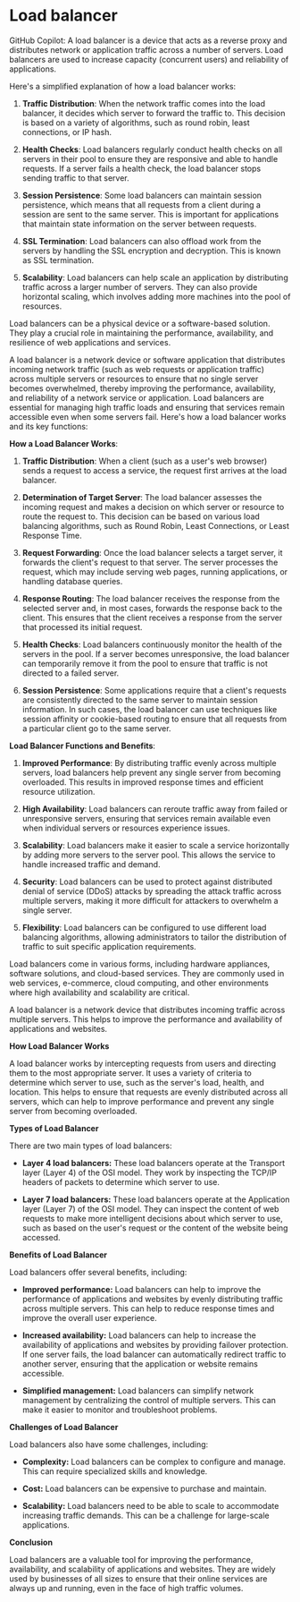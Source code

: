 # Load balancer

GitHub Copilot: A load balancer is a device that acts as a reverse proxy and distributes network or application traffic across a number of servers. Load balancers are used to increase capacity (concurrent users) and reliability of applications.

Here's a simplified explanation of how a load balancer works:

1. **Traffic Distribution**: When the network traffic comes into the load balancer, it decides which server to forward the traffic to. This decision is based on a variety of algorithms, such as round robin, least connections, or IP hash.

2. **Health Checks**: Load balancers regularly conduct health checks on all servers in their pool to ensure they are responsive and able to handle requests. If a server fails a health check, the load balancer stops sending traffic to that server.

3. **Session Persistence**: Some load balancers can maintain session persistence, which means that all requests from a client during a session are sent to the same server. This is important for applications that maintain state information on the server between requests.

4. **SSL Termination**: Load balancers can also offload work from the servers by handling the SSL encryption and decryption. This is known as SSL termination.

5. **Scalability**: Load balancers can help scale an application by distributing traffic across a larger number of servers. They can also provide horizontal scaling, which involves adding more machines into the pool of resources.

Load balancers can be a physical device or a software-based solution. They play a crucial role in maintaining the performance, availability, and resilience of web applications and services.

A load balancer is a network device or software application that distributes incoming network traffic (such as web requests or application traffic) across multiple servers or resources to ensure that no single server becomes overwhelmed, thereby improving the performance, availability, and reliability of a network service or application. Load balancers are essential for managing high traffic loads and ensuring that services remain accessible even when some servers fail. Here's how a load balancer works and its key functions:

**How a Load Balancer Works**:

1. **Traffic Distribution**: When a client (such as a user's web browser) sends a request to access a service, the request first arrives at the load balancer.

2. **Determination of Target Server**: The load balancer assesses the incoming request and makes a decision on which server or resource to route the request to. This decision can be based on various load balancing algorithms, such as Round Robin, Least Connections, or Least Response Time.

3. **Request Forwarding**: Once the load balancer selects a target server, it forwards the client's request to that server. The server processes the request, which may include serving web pages, running applications, or handling database queries.

4. **Response Routing**: The load balancer receives the response from the selected server and, in most cases, forwards the response back to the client. This ensures that the client receives a response from the server that processed its initial request.

5. **Health Checks**: Load balancers continuously monitor the health of the servers in the pool. If a server becomes unresponsive, the load balancer can temporarily remove it from the pool to ensure that traffic is not directed to a failed server.

6. **Session Persistence**: Some applications require that a client's requests are consistently directed to the same server to maintain session information. In such cases, the load balancer can use techniques like session affinity or cookie-based routing to ensure that all requests from a particular client go to the same server.

**Load Balancer Functions and Benefits**:

1. **Improved Performance**: By distributing traffic evenly across multiple servers, load balancers help prevent any single server from becoming overloaded. This results in improved response times and efficient resource utilization.

2. **High Availability**: Load balancers can reroute traffic away from failed or unresponsive servers, ensuring that services remain available even when individual servers or resources experience issues.

3. **Scalability**: Load balancers make it easier to scale a service horizontally by adding more servers to the server pool. This allows the service to handle increased traffic and demand.

4. **Security**: Load balancers can be used to protect against distributed denial of service (DDoS) attacks by spreading the attack traffic across multiple servers, making it more difficult for attackers to overwhelm a single server.

5. **Flexibility**: Load balancers can be configured to use different load balancing algorithms, allowing administrators to tailor the distribution of traffic to suit specific application requirements.

Load balancers come in various forms, including hardware appliances, software solutions, and cloud-based services. They are commonly used in web services, e-commerce, cloud computing, and other environments where high availability and scalability are critical.

A load balancer is a network device that distributes incoming traffic across multiple servers. This helps to improve the performance and availability of applications and websites.

**How Load Balancer Works**

A load balancer works by intercepting requests from users and directing them to the most appropriate server. It uses a variety of criteria to determine which server to use, such as the server's load, health, and location. This helps to ensure that requests are evenly distributed across all servers, which can help to improve performance and prevent any single server from becoming overloaded.

**Types of Load Balancer**

There are two main types of load balancers:

* **Layer 4 load balancers:** These load balancers operate at the Transport layer (Layer 4) of the OSI model. They work by inspecting the TCP/IP headers of packets to determine which server to use.

* **Layer 7 load balancers:** These load balancers operate at the Application layer (Layer 7) of the OSI model. They can inspect the content of web requests to make more intelligent decisions about which server to use, such as based on the user's request or the content of the website being accessed.

**Benefits of Load Balancer**

Load balancers offer several benefits, including:

* **Improved performance:** Load balancers can help to improve the performance of applications and websites by evenly distributing traffic across multiple servers. This can help to reduce response times and improve the overall user experience.

* **Increased availability:** Load balancers can help to increase the availability of applications and websites by providing failover protection. If one server fails, the load balancer can automatically redirect traffic to another server, ensuring that the application or website remains accessible.

* **Simplified management:** Load balancers can simplify network management by centralizing the control of multiple servers. This can make it easier to monitor and troubleshoot problems.

**Challenges of Load Balancer**

Load balancers also have some challenges, including:

* **Complexity:** Load balancers can be complex to configure and manage. This can require specialized skills and knowledge.

* **Cost:** Load balancers can be expensive to purchase and maintain.

* **Scalability:** Load balancers need to be able to scale to accommodate increasing traffic demands. This can be a challenge for large-scale applications.

**Conclusion**

Load balancers are a valuable tool for improving the performance, availability, and scalability of applications and websites. They are widely used by businesses of all sizes to ensure that their online services are always up and running, even in the face of high traffic volumes.